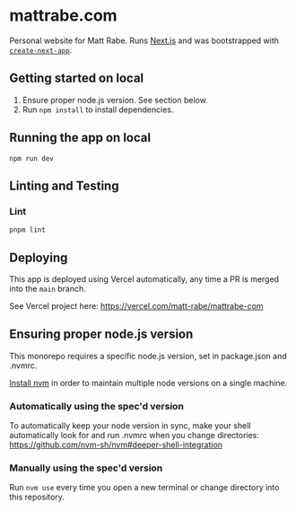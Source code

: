 # mattrabe.com

Personal website for Matt Rabe. Runs [Next.js](https://nextjs.org) and was bootstrapped with [`create-next-app`](https://nextjs.org/docs/app/api-reference/cli/create-next-app).

## Getting started on local

1. Ensure proper node.js version. See section below.
1. Run `npm install` to install dependencies.

## Running the app on local

`npm run dev`

## Linting and Testing

### Lint

`pnpm lint`

## Deploying

This app is deployed using Vercel automatically, any time a PR is merged into the `main` branch.

See Vercel project here: https://vercel.com/matt-rabe/mattrabe-com

## Ensuring proper node.js version

This monorepo requires a specific node.js version, set in package.json and .nvmrc.

[Install nvm](https://github.com/nvm-sh/nvm) in order to maintain multiple node versions on a single machine.

### Automatically using the spec'd version

To automatically keep your node version in sync, make your shell automatically look for and run .nvmrc when you change directories: https://github.com/nvm-sh/nvm#deeper-shell-integration

### Manually using the spec'd version

Run `nvm use` every time you open a new terminal or change directory into this repository.
